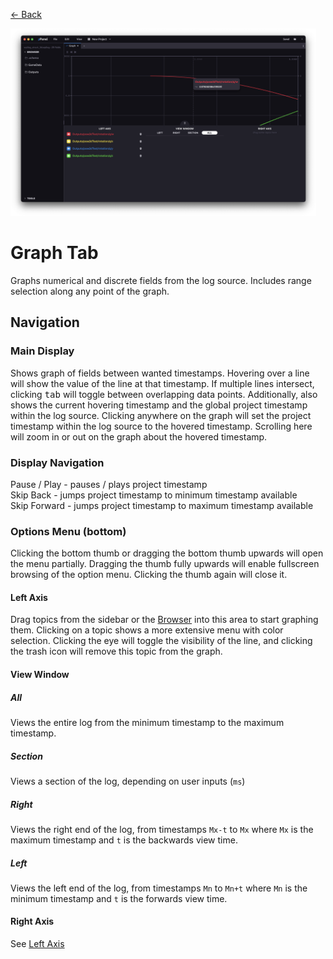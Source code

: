 <div class="docs-nav"><p><a href="../MAIN.md">← Back</a></p></div>

<img src="./graph.png" height="300px">

# Graph Tab

Graphs numerical and discrete fields from the log source. Includes range selection along any point of the graph.

## Navigation

### Main Display
Shows graph of fields between wanted timestamps. Hovering over a line will show the value of the line at that timestamp. If multiple lines intersect, clicking <kbd>tab</kbd> will toggle between overlapping data points. Additionally, also shows the current hovering timestamp and the global project timestamp within the log source. Clicking anywhere on the graph will set the project timestamp within the log source to the hovered timestamp. Scrolling here will zoom in or out on the graph about the hovered timestamp.

### Display Navigation
Pause / Play - pauses / plays project timestamp  
Skip Back - jumps project timestamp to minimum timestamp available  
Skip Forward - jumps project timestamp to maximum timestamp available  

### Options Menu (bottom)

Clicking the bottom thumb or dragging the bottom thumb upwards will open the menu partially. Dragging the thumb fully upwards will enable fullscreen browsing of the option menu. Clicking the thumb again will close it.

#### Left Axis
Drag topics from the sidebar or the [Browser](../tabs/BROWSER.md) into this area to start graphing them. Clicking on a topic shows a more extensive menu with color selection. Clicking the eye will toggle the visibility of the line, and clicking the trash icon will remove this topic from the graph.

#### View Window

##### All
Views the entire log from the minimum timestamp to the maximum timestamp.

##### Section
Views a section of the log, depending on user inputs (`ms`)

##### Right
Views the right end of the log, from timestamps `Mx-t` to `Mx` where `Mx` is the maximum timestamp and `t` is the backwards view time.

##### Left
Views the left end of the log, from timestamps `Mn` to `Mn+t` where `Mn` is the minimum timestamp and `t` is the forwards view time.

#### Right Axis
See [Left Axis](#left-axis)
